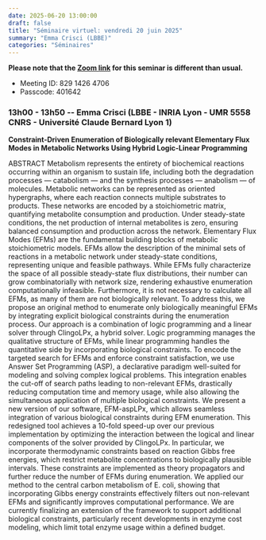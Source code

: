 ```yaml
---
date: 2025-06-20 13:00:00
draft: false
title: "Séminaire virtuel: vendredi 20 juin 2025"
summary: "Emma Crisci (LBBE)"
categories: "Séminaires"
---
```


**Please note that the [Zoom link](https://us02web.zoom.us/j/84486915995?pwd=oOruBGFbADKYreMMFCZr0UBKslUfUC.1) for this seminar is different than usual.**
* Meeting ID: 829 1426 4706
* Passcode: 401642 



### 13h00 - 13h50 -- Emma Crisci (LBBE - INRIA Lyon - UMR 5558 CNRS - Université Claude Bernard Lyon 1)

**Constraint-Driven Enumeration of Biologically relevant Elementary Flux Modes in Metabolic Networks Using Hybrid Logic-Linear Programming**

ABSTRACT
Metabolism represents the entirety of biochemical reactions occurring within an organism to sustain life, including both the degradation processes — catabolism — and the synthesis processes — anabolism — of molecules. Metabolic networks can be represented as oriented hypergraphs, where each reaction connects multiple substrates to products. These networks are encoded by a stoichiometric matrix, quantifying metabolite consumption and production. Under steady-state conditions, the net production of internal metabolites is zero, ensuring balanced consumption and production across the network.  Elementary Flux Modes (EFMs) are the fundamental building blocks of metabolic stoichiometric models. EFMs allow the description of the minimal sets of reactions in a metabolic network under steady-state conditions, representing unique and feasible pathways. While EFMs fully characterize the space of all possible steady-state flux distributions, their number can grow combinatorially with network size, rendering exhaustive enumeration computationally infeasible. Furthermore, it is not necessary to calculate all EFMs, as many of them are not biologically relevant. To address this, we propose an original method to enumerate only biologically meaningful EFMs by integrating explicit biological constraints during the enumeration process. Our approach is a combination of logic programming and a linear solver through ClingoLPx, a hybrid solver. Logic programming manages the qualitative structure of EFMs, while linear programming handles the quantitative side by incorporating biological constraints. To encode the targeted search for EFMs and enforce constraint satisfaction, we use Answer Set Programming (ASP), a declarative paradigm well-suited for modeling and solving complex logical problems. This integration enables the cut-off of search paths leading to non-relevant EFMs, drastically reducing computation time and memory usage, while also allowing the simultaneous application of multiple biological constraints. We present a new version of our software, EFM-aspLPx, which allows seamless integration of various biological constraints during EFM enumeration. This redesigned tool achieves a 10-fold speed-up over our previous implementation by optimizing the interaction between the logical and linear components of the solver provided by ClingoLPx. In particular, we incorporate thermodynamic constraints based on reaction Gibbs free energies, which restrict metabolite concentrations to biologically plausible intervals. These constraints are implemented as theory propagators and further reduce the number of EFMs during enumeration.  We applied our method to the central carbon metabolism of E. coli, showing that incorporating Gibbs energy constraints effectively filters out non-relevant EFMs and significantly improves computational performance. We are currently finalizing an extension of the framework to support additional biological constraints, particularly recent developments in enzyme cost modeling, which limit total enzyme usage within a defined budget.
